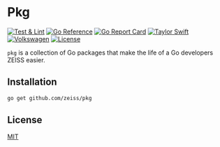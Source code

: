 # Pkg

[![Test & Lint](https://github.com/ZEISS/pkg/actions/workflows/main.yml/badge.svg)](https://github.com/ZEISS/pkg/actions/workflows/main.yml)
[![Go Reference](https://pkg.go.dev/badge/github.com/zeiss/pkg.svg)](https://pkg.go.dev/github.com/zeiss/pkg)
[![Go Report Card](https://goreportcard.com/badge/github.com/zeiss/pkg)](https://goreportcard.com/report/github.com/zeiss/pkg)
[![Taylor Swift](https://img.shields.io/badge/secured%20by-taylor%20swift-brightgreen.svg)](https://twitter.com/SwiftOnSecurity)
[![Volkswagen](https://auchenberg.github.io/volkswagen/volkswargen_ci.svg?v=1)](https://github.com/auchenberg/volkswagen)
[![License](https://img.shields.io/badge/License-Apache%202.0-blue.svg)](https://opensource.org/licenses/Apache-2.0)

`pkg` is a collection of Go packages that make the life of a Go developers ZEISS easier.

## Installation

```bash
go get github.com/zeiss/pkg
```

## License

[MIT](/LICENSE)